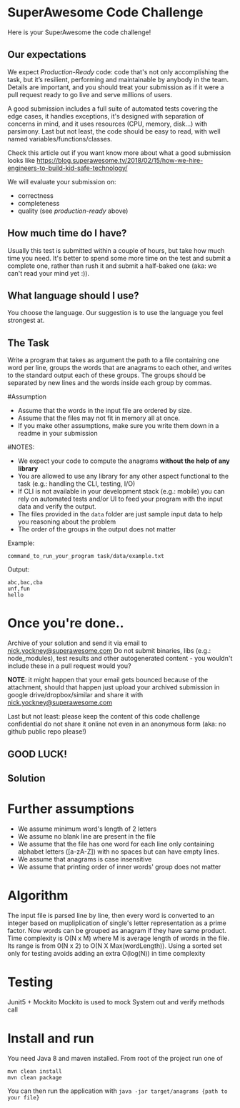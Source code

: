 # SuperAwesome Code Challenge

Here is your SuperAwesome the code challenge!

## Our expectations

We expect *Production-Ready* code: code that's not only accomplishing the task, but it’s resilient, performing and maintainable by anybody in the team.
Details are important, and you should treat your submission as if it were a pull request ready to go live and serve millions of users.

A good submission includes a full suite of automated tests covering the edge cases, it handles exceptions, it's designed with separation of concerns in mind, and it uses resources (CPU, memory, disk...) with parsimony.
Last but not least, the code should be easy to read, with well named variables/functions/classes.

Check this article out if you want know more about what a good submission looks like
https://blog.superawesome.tv/2018/02/15/how-we-hire-engineers-to-build-kid-safe-technology/

We will evaluate your submission on:

* correctness
* completeness
* quality (see *production-ready* above)

## How much time do I have?

Usually this test is submitted within a couple of hours, but take how much time you need.
It's better to spend some more time on the test and submit a complete one, rather than rush it and submit a half-baked one (aka: we can't read your mind yet :)).

## What language should I use?

You choose the language. Our suggestion is to use the language you feel strongest at.

## The Task

Write a program that takes as argument the path to a file containing one word per line, groups the words that are anagrams to each other, and writes to the standard output each of these groups.
The groups should be separated by new lines and the words inside each group by commas.

#Assumption

* Assume that the words in the input file are ordered by size.
* Assume that the files may not fit in memory all at once.
* If you make other assumptions, make sure you write them down in a readme in your submission

#NOTES:

* We expect your code to compute the anagrams __without the help of any library__
* You are allowed to use any library for any other aspect functional to the task (e.g.: handling the CLI, testing, I/O)
* If CLI is not available in your development stack (e.g.: mobile) you can rely on automated tests and/or UI to feed your program with the input data and verify the output.
* The files provided in the `data` folder are just sample input data to help you reasoning about the problem
* The order of the groups in the output does not matter

Example:

```
command_to_run_your_program task/data/example.txt
```

Output:

```
abc,bac,cba
unf,fun
hello
```

# Once you're done..

Archive of your solution and send it via email to nick.yockney@superawesome.com
Do not submit binaries, libs (e.g.: node_modules), test results and other autogenerated content - you wouldn't include these in a pull request would you?

**NOTE**: it might happen that your email gets bounced because of the attachment, should that happen just upload your archived submission in google drive/dropbox/similar and share it with nick.yockney@superawesome.com

Last but not least: please keep the content of this code challenge confidential do not share it online not even in an anonymous form (aka: no github public repo please!)

## GOOD LUCK!

## Solution

# Further assumptions

* We assume minimum word's length of 2 letters
* We assume no blank line are present in the file
* We assume that the file has one word for each line only containing alphabet letters ([a-zA-Z]) with no spaces but can have empty lines.
* We assume that anagrams is case insensitive
* We assume that printing order of inner words' group does not matter

# Algorithm

The input file is parsed line by line, then every word is converted to an integer based on mupliplication of single's letter representation as a prime factor. Now words can be grouped as anagram if they have same product. Time complexity is O(N x M) where M is
average length of words in the file. Its range is from 0(N x 2) to O(N X Max(wordLength)). Using a sorted set only for testing avoids adding an extra O(log(N)) in time complexity

# Testing

Junit5 + Mockito
Mockito is used to mock System out and verify methods call

# Install and run

You need Java 8 and maven installed.
From root of the project run one of

``` 
mvn clean install
mvn clean package 
```

You can then run the application with `java -jar target/anagrams {path to your file}`
